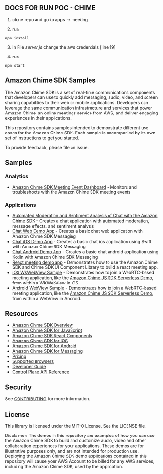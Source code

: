 
## DOCS FOR RUN POC  - CHIME 

1. clone repo and go to apps -> meeting

2. run
```
npm install
```
3. in File *server.js* change the aws credentials [line 19]

4. run 

```
npm start 
```























## Amazon Chime SDK Samples

The Amazon Chime SDK is a set of real-time communications components that developers can use to quickly add messaging, audio, video, and screen sharing capabilities to their web or mobile applications. Developers can leverage the same communication infrastructure and services that power Amazon Chime, an online meetings service from AWS, and deliver engaging experiences in their applications.

This repository contains samples intended to demonstrate different use cases for the Amazon Chime SDK. Each sample is accompanied by its own set of instructions to get you started.

To provide feedback, please file an issue.

## Samples

### Analytics

- [Amazon Chime SDK Meeting Event Dashboard](https://github.com/aws-samples/amazon-chime-sdk/tree/main/analytics/meeting-event-dashboard) - Monitors and troubleshoots with the Amazon Chime SDK meeting events

### Applications

- [Automated Moderation and Sentiment Analysis of Chat with the Amazon Chime SDK](https://github.com/aws-samples/amazon-chime-sdk/tree/main/apps/moderated-chat-and-sentiment-analysis) - Creates a chat application with automated moderation, message effects, and sentiment analysis
- [Chat Web Demo App](https://github.com/aws-samples/amazon-chime-sdk/tree/main/apps/chat) - Creates a basic chat web application with Amazon Chime SDK Messaging
- [Chat iOS Demo App](https://github.com/aws-samples/amazon-chime-sdk/tree/main/apps/chat-ios) - Creates a basic chat ios application using Swift with Amazon Chime SDK Messaging
- [Chat Android Demo App](https://github.com/aws-samples/amazon-chime-sdk/tree/main/apps/chat-android) - Creates a basic chat android application using Kotlin with Amazon Chime SDK Messaging
- [React meeting demo app](https://github.com/aws-samples/amazon-chime-sdk/tree/main/apps/meeting) - Demonstrates how to use the Amazon Chime SDK and Chime SDK UI Component Library to build a react meeting app.
- [iOS WkWebView Sample](https://github.com/aws-samples/amazon-chime-sdk/tree/main/apps/iOS-WKWebView-sample) - Demonstrates how to join a WebRTC-based meeting application, like the [Amazon Chime JS SDK Serverless Demo](https://github.com/aws/amazon-chime-sdk-js/tree/master/demos/serverless), from within a WKWebView in iOS.
- [Android WebView Sample](https://github.com/aws-samples/amazon-chime-sdk/tree/main/apps/android-webview-sample) - Demonstrates how to join a WebRTC-based meeting application, like the [Amazon Chime JS SDK Serverless Demo](https://github.com/aws/amazon-chime-sdk-js/tree/master/demos/serverless), from within a WebView in Android.

## Resources

- [Amazon Chime SDK Overview](https://aws.amazon.com/chime/chime-sdk/)
- [Amazon Chime SDK for JavaScript](https://github.com/aws/amazon-chime-sdk-js)
- [Amazon Chime SDK React Components](https://github.com/aws/amazon-chime-sdk-component-library-react)
- [Amazon Chime SDK for iOS](https://github.com/aws/amazon-chime-sdk-ios)
- [Amazon Chime SDK for Android](https://github.com/aws/amazon-chime-sdk-android)
- [Amazon Chime SDK for Messaging](https://docs.aws.amazon.com/chime/latest/dg/using-the-messaging-sdk.html)
- [Pricing](https://aws.amazon.com/chime/pricing/#Chime_SDK_)
- [Supported Browsers](https://docs.aws.amazon.com/chime/latest/dg/meetings-sdk.html#mtg-browsers)
- [Developer Guide](https://docs.aws.amazon.com/chime/latest/dg/meetings-sdk.html)
- [Control Plane API Reference](https://docs.aws.amazon.com/chime/latest/APIReference/Welcome.html)

## Security

See [CONTRIBUTING](CONTRIBUTING.md#security-issue-notifications) for more information.

## License

This library is licensed under the MIT-0 License. See the LICENSE file.

Disclaimer: The demos in this repository are examples of how you can use the Amazon Chime SDK to build and customize audio, video and other collaboration experiences for your applications. These demos are for illustrative purposes only, and are not intended for production use.
Deploying the Amazon Chime SDK demo applications contained in this repository will cause your AWS Account to be billed for any AWS services, including the Amazon Chime SDK, used by the application.
